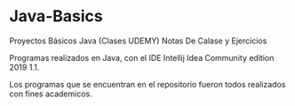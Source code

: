 # Java-Basics

Proyectos Básicos Java (Clases UDEMY) 
Notas De Calase y Ejercicios

Programas realizados en Java, con el IDE Intellij Idea Community edition 2019 1.1.

Los programas que se encuentran en el repositorio fueron todos realizados con fines academicos.
